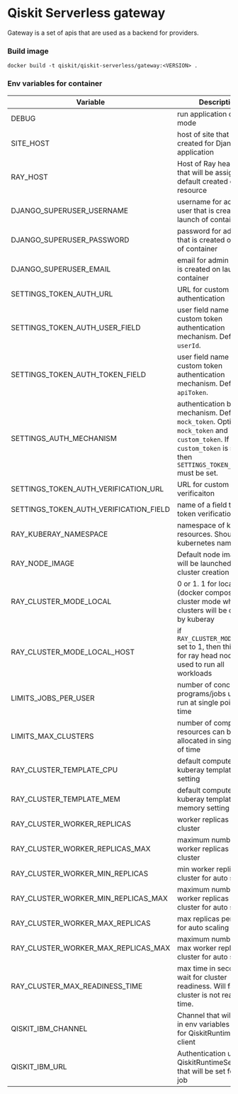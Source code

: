 Qiskit Serverless gateway
==========================

Gateway is a set of apis that are used as a backend for providers.

### Build image

```shell
docker build -t qiskit/qiskit-serverless/gateway:<VERSION> .
```

### Env variables for container

| Variable                               | Description                                                                                                                                                           |
|----------------------------------------|-----------------------------------------------------------------------------------------------------------------------------------------------------------------------|
| DEBUG                                  | run application on debug mode                                                                                                                                         |
| SITE_HOST                              | host of site that will be created for Django application                                                                                                              |
| RAY_HOST                               | Host of Ray head node that will be assigned to default created compute resource                                                                                       |
| DJANGO_SUPERUSER_USERNAME              | username for admin user that is created on launch of container                                                                                                        |
| DJANGO_SUPERUSER_PASSWORD              | password for admin user that is created on launch of container                                                                                                        |
| DJANGO_SUPERUSER_EMAIL                 | email for admin user that is created on launch of container                                                                                                           |
| SETTINGS_TOKEN_AUTH_URL                | URL for custom token authentication                                                                                                                                   |
| SETTINGS_TOKEN_AUTH_USER_FIELD         | user field name for custom token authentication mechanism. Default `userId`.                                                                                          |
| SETTINGS_TOKEN_AUTH_TOKEN_FIELD        | user field name for custom token authentication mechanism. Default `apiToken`.                                                                                        |
| SETTINGS_AUTH_MECHANISM                | authentication backend mechanism. Default `mock_token`. Options: `mock_token` and `custom_token`. If `custom_token` is selected then `SETTINGS_TOKEN_AUTH_URL` must be set. |
| SETTINGS_TOKEN_AUTH_VERIFICATION_URL   | URL for custom token verificaiton                                                                                                                                     |
| SETTINGS_TOKEN_AUTH_VERIFICATION_FIELD | name of a field to use for token verification                                                                                                                         |
| RAY_KUBERAY_NAMESPACE                  | namespace of kuberay resources. Should match kubernetes namespace                                                                                                     |
| RAY_NODE_IMAGE                         | Default node image that will be launched on ray cluster creation                                                                                                      |
| RAY_CLUSTER_MODE_LOCAL                 | 0 or 1. 1 for local mode (docker compose), 0 for cluster mode where clusters will be created by kuberay                                                               |
| RAY_CLUSTER_MODE_LOCAL_HOST            | if `RAY_CLUSTER_MODE_LOCAL` set to 1, then this host for ray head node will be used to run all workloads                                                              |
| LIMITS_JOBS_PER_USER                   | number of concurrent programs/jobs user can run at single point of time                                                                                               |
| LIMITS_MAX_CLUSTERS                    | number of compute resources can be allocated in single point of time                                                                                                  |
| RAY_CLUSTER_TEMPLATE_CPU               | default compute kuberay template cpu setting                                                                                                                          |
| RAY_CLUSTER_TEMPLATE_MEM               | default compute kuberay template memory setting                                                                                                                       |
| RAY_CLUSTER_WORKER_REPLICAS            | worker replicas per cluster                                                                                                                                           |
| RAY_CLUSTER_WORKER_REPLICAS_MAX        | maximum number of worker replicas per cluster                                                                                                                         |
| RAY_CLUSTER_WORKER_MIN_REPLICAS        | min worker replicas per cluster for auto scaling                                                                                                                      |
| RAY_CLUSTER_WORKER_MIN_REPLICAS_MAX    | maximum number of min worker replicas per cluster for auto scaling                                                                                                    |
| RAY_CLUSTER_WORKER_MAX_REPLICAS        | max replicas per cluster for auto scaling                                                                                                                             |
| RAY_CLUSTER_WORKER_MAX_REPLICAS_MAX    | maximum number of max worker replicas per cluster for auto scaling                                                                                                    |
| RAY_CLUSTER_MAX_READINESS_TIME         | max time in seconds to wait for cluster readiness. Will fail job if cluster is not ready in time.                                                                     |
| QISKIT_IBM_CHANNEL                     | Channel that will be set in env variables in jobs for QiskitRuntimeService client                                                                                     |
| QISKIT_IBM_URL                         | Authentication url for QiskitRuntimeService that will be set for each job                                                                                             |
